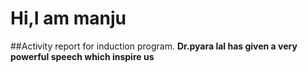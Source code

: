# Hi,I am manju 
##Activity report for induction program.
**Dr.pyara lal has given a very powerful speech which inspire us**
